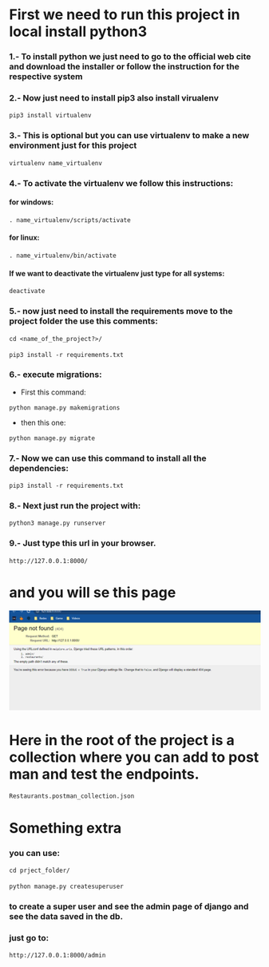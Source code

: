 # First we need to run this project in local install python3
### 1.- To install python we just need to go to the official web cite and download the installer or follow the instruction for the respective system
### 2.- Now just need to install pip3 also install virualenv
```
pip3 install virtualenv
```
### 3.- This is optional but you can use virtualenv to make a new environment just for this project
```
virtualenv name_virtualenv
```
### 4.- To activate the virtualenv we follow this instructions:
#### for windows:
```
. name_virtualenv/scripts/activate
```
#### for linux:
```
. name_virtualenv/bin/activate
```
#### If we want to deactivate the virtualenv just type for all systems:
```
deactivate
```
### 5.- now just need to install the requirements move to the project folder the use this comments:
```
cd <name_of_the_project?>/

pip3 install -r requirements.txt
```
### 6.- execute migrations:
- First this command:
```
python manage.py makemigrations
```
- then this one:
```
python manage.py migrate
```

### 7.- Now we can use this command to install all the dependencies:
```
pip3 install -r requirements.txt
```

### 8.- Next just run the project with:
```
python3 manage.py runserver
```
### 9.- Just type this url in your browser.

```
http://127.0.0.1:8000/
```
# and you will se this page
![Image text](imgsDocs/runing-project.png)


# Here in the root of the project is a collection where you can add to post man and test the endpoints.
```
Restaurants.postman_collection.json
```

# Something extra
### you can use:
```
cd prject_folder/

python manage.py createsuperuser
```
### to create a super user and see the admin page of django and see the data saved in the db.
### just go to:
```
http://127.0.0.1:8000/admin

